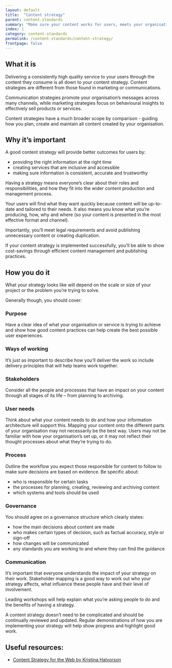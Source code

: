 ```yaml
---
layout: default
title:  "Content strategy"
parent: content-standards
summary: "Make sure your content works for users, meets your organisation’s aims and provides a consistent experience across channels."
index: 1
category: content-standards
permalink: /content-standards/content-strategy/
frontpage: false
---
```


## What it is
Delivering a consistently high quality service to your users through the content they consume is all down to your content strategy.
Content strategies are different from those found in marketing or communications.

Communication strategies promote your organisation’s messages across many channels, while marketing strategies focus on behavioural insights to effectively sell products or services.

Content strategies have a much broader scope by comparison - guiding how you plan, create and maintain all content created by your organisation.

## Why it’s important
A good content strategy will provide better outcomes for users by:

* providing the right information at the right time
* creating services that are inclusive and accessible
* making sure information is consistent, accurate and trustworthy

Having a strategy means everyone’s clear about their roles and responsibilities, and how they fit into the wider content production and management process.

Your users will find what they want quickly because content will be up-to-date and tailored to their needs. It also means you know what you’re producing, how, why and where (so your content is presented in the most effective format and channel).

Importantly, you’ll meet legal requirements and avoid publishing unnecessary content or creating duplication.

If your content strategy is implemented successfully, you’ll be able to show cost-savings through efficient content management and publishing practices.

## How you do it
What your strategy looks like will depend on the scale or size of your project or the problem you’re trying to solve.

Generally though, you should cover:

### Purpose
Have a clear idea of what your organisation or service is trying to achieve and show how good content practices can help create the best possible user experiences.

### Ways of working
It’s just as important to describe how you’ll deliver the work so include delivery principles that will help teams work together.

### Stakeholders
Consider all the people and processes that have an impact on your content through all stages of its life – from planning to archiving.

### User needs
Think about what your content needs to do and how your information architecture will support this. Mapping your content onto the different parts of your organisation may not necessarily be the best way. Users may not be familiar with how your organisation’s set up, or it may not reflect their thought processes about what they’re trying to do.

### Process
Outline the workflow you expect those responsible for content to follow to make sure decisions are based on evidence. Be specific about:

* who is responsible for certain tasks
* the processes for planning, creating, reviewing and archiving content
* which systems and tools should be used

### Governance
You should agree on a governance structure which clearly states:

* how the main decisions about content are made
* who makes certain types of decision, such as factual accuracy, style or sign-off
* how changes will be communicated
* any standards you are working to and where they can find the guidance

### Communication

It’s important that everyone understands the impact of your strategy on their work. Stakeholder mapping is a good way to work out who your strategy affects, what influence these people have and their level of involvement.

Leading workshops will help explain what you’re asking people to do and the benefits of having a strategy.

A content strategy doesn’t need to be complicated and should be continually reviewed and updated. Regular demonstrations of how you are implementing your strategy will help show progress and highlight good work.

## Useful resources:
* [Content Strategy for the Web by Kristina Halvorson](https://www.contentstrategy.com/content-strategy-for-the-web)
